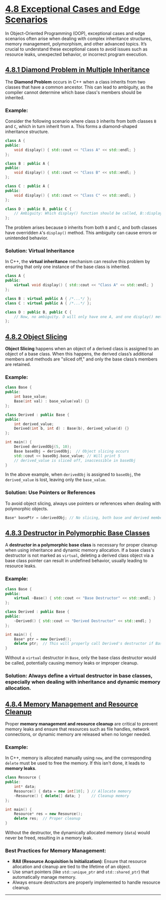 # [4.8 Exceptional Cases and Edge Scenarios](#48-exceptional-cases-and-edge-scenarios)

In Object-Oriented Programming (OOP), exceptional cases and edge scenarios often arise when dealing with complex inheritance structures, memory management, polymorphism, and other advanced topics. It’s crucial to understand these exceptional cases to avoid issues such as resource leaks, unexpected behavior, or incorrect program execution.

## [4.8.1 Diamond Problem in Multiple Inheritance](#481-diamond-problem-in-multiple-inheritance)

The **Diamond Problem** occurs in C++ when a class inherits from two classes that have a common ancestor. This can lead to ambiguity, as the compiler cannot determine which base class's members should be inherited.

### Example:
Consider the following scenario where class `D` inherits from both classes `B` and `C`, which in turn inherit from `A`. This forms a diamond-shaped inheritance structure.

```cpp
class A {
public:
    void display() { std::cout << "Class A" << std::endl; }
};

class B : public A {
public:
    void display() { std::cout << "Class B" << std::endl; }
};

class C : public A {
public:
    void display() { std::cout << "Class C" << std::endl; }
};

class D : public B, public C {
    // Ambiguity: Which display() function should be called, B::display() or C::display()?
};
```

The problem arises because `D` inherits from both `B` and `C`, and both classes have overridden `A`'s `display()` method. This ambiguity can cause errors or unintended behavior.

### Solution: Virtual Inheritance

In C++, the **virtual inheritance** mechanism can resolve this problem by ensuring that only one instance of the base class is inherited.

```cpp
class A {
public:
    virtual void display() { std::cout << "Class A" << std::endl; }
};

class B : virtual public A { /*...*/ };
class C : virtual public A { /*...*/ };

class D : public B, public C {
    // Now, no ambiguity. D will only have one A, and one display() method.
};
```

## [4.8.2 Object Slicing](#482-object-slicing)

**Object Slicing** happens when an object of a derived class is assigned to an object of a base class. When this happens, the derived class’s additional members and methods are "sliced off," and only the base class’s members are retained.

### Example:
```cpp
class Base {
public:
    int base_value;
    Base(int val) : base_value(val) {}
};

class Derived : public Base {
public:
    int derived_value;
    Derived(int b, int d) : Base(b), derived_value(d) {}
};

int main() {
    Derived derivedObj(5, 10);
    Base baseObj = derivedObj;  // Object slicing occurs
    std::cout << baseObj.base_value; // Will print 5
    // derived_value is sliced off, inaccessible in baseObj
}
```

In the above example, when `derivedObj` is assigned to `baseObj`, the `derived_value` is lost, leaving only the `base_value`.

### Solution: Use Pointers or References

To avoid object slicing, always use pointers or references when dealing with polymorphic objects.

```cpp
Base* basePtr = &derivedObj; // No slicing, both base and derived members accessible
```

## [4.8.3 Destructor in Polymorphic Base Classes](#483-destructor-in-polymorphic-base-classes)

A **destructor in a polymorphic base class** is necessary for proper cleanup when using inheritance and dynamic memory allocation. If a base class's destructor is not marked as `virtual`, deleting a derived class object via a base class pointer can result in undefined behavior, usually leading to resource leaks.

### Example:
```cpp
class Base {
public:
    virtual ~Base() { std::cout << "Base Destructor" << std::endl; }
};

class Derived : public Base {
public:
    ~Derived() { std::cout << "Derived Destructor" << std::endl; }
};

int main() {
    Base* ptr = new Derived();
    delete ptr;  // This will properly call Derived's destructor if Base destructor is virtual
}
```

Without a `virtual` destructor in `Base`, only the base class destructor would be called, potentially causing memory leaks or improper cleanup.

### Solution: Always define a **virtual** destructor in base classes, especially when dealing with inheritance and dynamic memory allocation.

## [4.8.4 Memory Management and Resource Cleanup](#484-memory-management-and-resource-cleanup)

Proper **memory management and resource cleanup** are critical to prevent memory leaks and ensure that resources such as file handles, network connections, or dynamic memory are released when no longer needed.

### Example:
In C++, memory is allocated manually using `new`, and the corresponding `delete` must be used to free the memory. If this isn't done, it leads to **memory leaks**.

```cpp
class Resource {
public:
    int* data;
    Resource() { data = new int[10]; } // Allocate memory
    ~Resource() { delete[] data; }     // Cleanup memory
};

int main() {
    Resource* res = new Resource();
    delete res;  // Proper cleanup
}
```

Without the destructor, the dynamically allocated memory (`data`) would never be freed, resulting in a memory leak.

### Best Practices for Memory Management:
- **RAII (Resource Acquisition Is Initialization)**: Ensure that resource allocation and cleanup are tied to the lifetime of an object.
- Use smart pointers (like `std::unique_ptr` and `std::shared_ptr`) that automatically manage memory.
- Always ensure destructors are properly implemented to handle resource cleanup.

---
